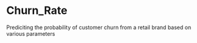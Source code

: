# Churn_Rate
Prediciting the probability of customer churn from a retail brand based on various parameters
